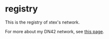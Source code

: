 # registry

This is the registry of xtex's network.

For more about my DN42 network, see [this page](https://xtexx.ml/blog/dn42).

